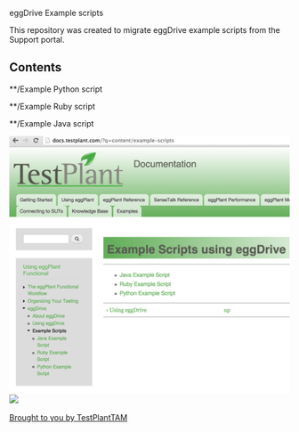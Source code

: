 eggDrive Example scripts  

This repository was created to migrate eggDrive example scripts from the Support portal. 

Contents
--------

**/Example Python script

**/Example Ruby script

**/Example Java script


<img src="/eggDrive-example-scripts.png" />


<img src="http://docs.testplant.com/sites/default/files/TestPlant%20logo%20-%202col.png" />


[Brought to you by TestPlantTAM](https://github.com/TestPlantTAM)